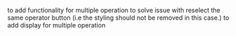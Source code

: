 to add functionality for multiple operation
to solve issue with reselect the same operator button (i.e the styling should not be removed in this case.)
to add display for multiple operation

